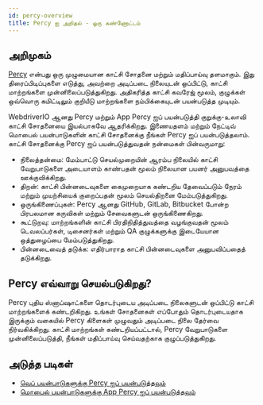 ```yaml
---
id: percy-overview
title: Percy ஐ அறிதல் - ஒரு கண்ணோட்டம்
---
```


## அறிமுகம்

[Percy](https://percy.io/?utm_source=webdriverio&utm_medium=partnered&utm_campaign=documentation) என்பது ஒரு முழுமையான காட்சி சோதனை மற்றும் மதிப்பாய்வு தளமாகும். இது திரைப்பிடிப்புகளை எடுத்து, அவற்றை அடிப்படை நிலையுடன் ஒப்பிட்டு, காட்சி மாற்றங்களை முன்னிலைப்படுத்துகிறது. அதிகரித்த காட்சி கவரேஜ் மூலம், குழுக்கள் ஒவ்வொரு கமிட்டிலும் குறியீடு மாற்றங்களை நம்பிக்கையுடன் பயன்படுத்த முடியும்.

WebdriverIO ஆனது Percy மற்றும் App Percy ஐப் பயன்படுத்தி குறுக்கு-உலாவி காட்சி சோதனையை இயல்பாகவே ஆதரிக்கிறது. இணையதளம் மற்றும் நேட்டிவ் மொபைல் பயன்பாடுகளின் காட்சி சோதனைக்கு நீங்கள் Percy ஐப் பயன்படுத்தலாம்.
காட்சி சோதனைக்கு Percy ஐப் பயன்படுத்துவதன் நன்மைகள் பின்வருமாறு:

- நிலைத்தன்மை: மேம்பாட்டு செயல்முறையின் ஆரம்ப நிலையில் காட்சி வேறுபாடுகளை அடையாளம் காண்பதன் மூலம் நிலையான பயனர் அனுபவத்தை ஊக்குவிக்கிறது.
- திறன்: காட்சி பின்னடைவுகளை கைமுறையாக கண்டறிய தேவைப்படும் நேரம் மற்றும் முயற்சியைக் குறைப்பதன் மூலம் செயல்திறனை மேம்படுத்துகிறது.
- ஒருங்கிணைப்புகள்: Percy ஆனது GitHub, GitLab, Bitbucket போன்ற பிரபலமான கருவிகள் மற்றும் சேவைகளுடன் ஒருங்கிணைகிறது.
- கூட்டுறவு: மாற்றங்களின் காட்சி பிரதிநிதித்துவத்தை வழங்குவதன் மூலம் டெவலப்பர்கள், டிசைனர்கள் மற்றும் QA குழுக்களுக்கு இடையேயான ஒத்துழைப்பை மேம்படுத்துகிறது.
- பின்னடைவைத் தடுக்க: எதிர்பாராத காட்சி பின்னடைவுகளை அனுபவிப்பதைத் தடுக்கிறது.

## Percy எவ்வாறு செயல்படுகிறது?

Percy புதிய ஸ்னாப்ஷாட்களை தொடர்புடைய அடிப்படை நிலைகளுடன் ஒப்பிட்டு காட்சி மாற்றங்களைக் கண்டறிகிறது. உங்கள் சோதனைகள் எப்போதும் தொடர்புடையதாக இருக்கும் வகையில் Percy கிளைகள் முழுவதும் அடிப்படை நிலை தேர்வை நிர்வகிக்கிறது. காட்சி மாற்றங்கள் கண்டறியப்பட்டால், Percy வேறுபாடுகளை முன்னிலைப்படுத்தி, நீங்கள் மதிப்பாய்வு செய்வதற்காக குழுப்படுத்துகிறது.

## அடுத்த படிகள்

- [வெப் பயன்பாடுகளுக்கு Percy ஐப் பயன்படுத்தவும்](https://webdriver.io/docs/visual-testing/integrate-with-percy)
- [மொபைல் பயன்பாடுகளுக்கு App Percy ஐப் பயன்படுத்தவும்](https://webdriver.io/docs/visual-testing/integrate-with-app-percy)